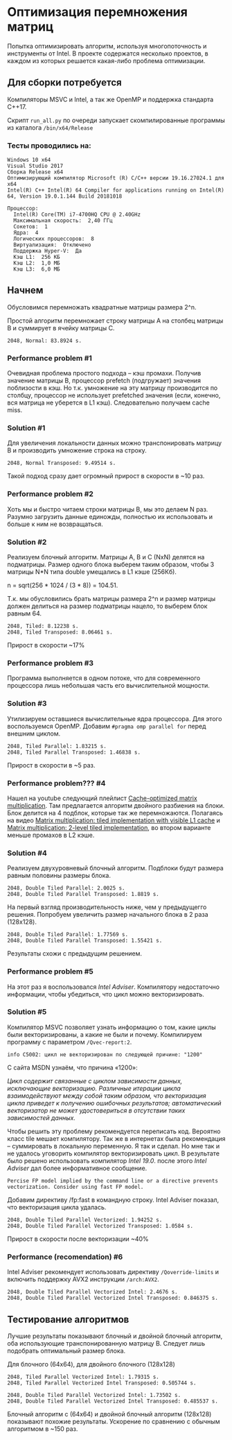 # Оптимизация перемножения матриц

Попытка оптимизировать алгоритм, используя многопоточность и инструменты от Intel. В проекте содержатся несколько проектов, в каждом из которых решается какая-либо проблема оптимизации.

## Для сборки потребуется

Компиляторы MSVC и Intel, а так же OpenMP и поддержка стандарта C++17. 

Скрипт `run_all.py` по очереди запускает скомпилированные программы из каталога `/bin/x64/Release`

### Тесты проводились на:
```
Windows 10 x64
Visual Studio 2017
Сборка Release x64
Оптимизирующий компилятор Microsoft (R) C/C++ версии 19.16.27024.1 для x64
Intel(R) C++ Intel(R) 64 Compiler for applications running on Intel(R) 64, Version 19.0.1.144 Build 20181018

Процессор:
  Intel(R) Core(TM) i7-4700HQ CPU @ 2.40GHz
  Максимальная скорость:  2,40 ГГц
  Сокетов:  1
  Ядра:  4
  Логических процессоров:  8
  Виртуализация:  Отключено
  Поддержка Hyper-V:  Да
  Кэш L1:  256 КБ
  Кэш L2:  1,0 МБ
  Кэш L3:  6,0 МБ
```
## Начнем

Обусловимся перемножать квадратные матрицы размера 2^n.

Простой алгоритм перемножает строку матрицы A на столбец матрицы B и суммирует в ячейку матрицы C. 

```
2048, Normal: 83.8924 s.
```

### Performance problem #1

Очевидная проблема простого подхода – кэш промахи. Получив значение матрицы B, процессор prefetch (подгружает) значения поблизости в кэш. Но т.к. умножение на эту матрицу производится по столбцу, процессор не использует prefetched значения (если, конечно, вся матрица не уберется в L1 кэш). Следовательно получаем cache miss.

### Solution #1

Для увеличения локальности данных можно транспонировать матрицу B и производить умножение строка на строку. 

```
2048, Normal Transposed: 9.49514 s.
```
Такой подход сразу дает огромный прирост в скорости в ~10 раз.

### Performance problem #2

Хоть мы и быстро читаем строки матрицы B, мы это делаем N раз. Разумно загрузить данные единожды, полностью их использовать и больше к ним не возвращаться.

### Solution #2

Реализуем блочный алгоритм. Матрицы A, B и C (NxN) делятся на подматрицы. Размер одного блока выберем таким образом, чтобы 3 матрицы N*N типа double умещались в L1 кэше (256Кб). 

n = sqrt(256 * 1024 / (3 * 8)) = 104.51. 

Т.к. мы обусловились брать матрицы размера 2^n и размер матрицы должен делиться на размер подматрицы нацело, то выберем блок равным 64. 

```
2048, Tiled: 8.12238 s.
2048, Tiled Transposed: 8.06461 s.
```
Прирост в скорости ~17%

### Performance problem #3

Программа выполняется в одном потоке, что для современного процессора лишь небольшая часть его вычислительной мощности.

### Solution #3

Утилизируем оставшиеся вычислительные ядра процессора. Для этого воспользуемся OpenMP. Добавим `#pragma omp parallel for` перед внешним циклом.

```
2048, Tiled Parallel: 1.83215 s.
2048, Tiled Parallel Transposed: 1.46838 s.
```
Прирост в скорости в ~5 раз.

### Performance problem??? #4 

Нашел на youtube следующий плейлист [Cache-optimized matrix multiplication](https://www.youtube.com/watch?v=QYpH-847z0E&list=PLB_aWiiTt1af-dICxt6E7pNJWrfcqHE2g). Там предлагается алгоритм двойного разбиения на блоки. Блок делится на 4 подблок, которые так же перемножаются. Полагаясь на видео [Matrix multiplication: tiled implementation with visible L1 cache](https://www.youtube.com/watch?v=aU1zsFk36l0&index=4&list=PLB_aWiiTt1af-dICxt6E7pNJWrfcqHE2g) и [Matrix multiplication: 2-level tiled implementation](https://www.youtube.com/watch?v=3XfHL6nlB08&index=5&list=PLB_aWiiTt1af-dICxt6E7pNJWrfcqHE2g), во втором варианте меньше промахов в L2 кэше. 

### Solution #4

Реализуем двухуровневый блочный алгоритм. Подблоки будут размера равным половины размеры блока.

```
2048, Double Tiled Parallel: 2.0025 s.
2048, Double Tiled Parallel Transposed: 1.8819 s.
```

На первый взгляд производительность ниже, чем у предыдущегго решения. Попробуем увеличить размер начального блока в 2 раза (128x128).

```
2048, Double Tiled Parallel: 1.77569 s.
2048, Double Tiled Parallel Transposed: 1.55421 s.
```
Результаты схожи с предыдущим решением.

### Performance problem #5

На этот раз я воспользовался *Intel Adviser*. Компилятору недостаточно информации, чтобы убедиться, что цикл можно векторизировать. 

### Solution #5

Компилятор MSVC позволяет узнать информацию о том, какие циклы были векторизированы, а какие не были и почему. Компилируем программу с параметром `/Qvec-report:2`.

```
info C5002: цикл не векторизирован по следующей причине: "1200"
```

C сайта MSDN узнаём, что причина «1200»:

*Цикл содержит связанные с циклом зависимости данных, исключающие векторизацию. Различные итерации цикла взаимодействуют между собой таким образом, что векторизация цикла приведет к получению ошибочных результатов; автоматический векторизатор не может удостовериться в отсутствии таких зависимостей данных.*

Чтобы решить эту проблему рекомендуется переписать код. Вероятно класс tile мешает компилятору. Так же в интернетах была рекомендация – суммировать в локальную переменную. Я так и сделал. Но мне так и не удалось уговорить компилятор векторизировать цикл. В результате было решено использовать компилятор *Intel 19.0*. после этого *Intel Adviser* дал более информативное сообщение.

```
Percise FP model implied by the command line or a directive prevents vectorization. Consider using fast FP model. 
```

Добавим директиву /fp:fast в командную строку. Intel Adviser показал, что векторизация цикла удалась.

```
2048, Double Tiled Parallel Vectorized: 1.94252 s.
2048, Double Tiled Parallel Vectorized Transposed: 1.0584 s.
```
Прирост в скорости после векторизации ~40%

### Performance (recomendation) #6

Intel Adviser рекомендует использовать директиву `/Qoverride-limits` и включить поддержку AVX2 инструкции `/arch:AVX2`.

```
2048, Double Tiled Parallel Vectorized Intel: 2.4676 s.
2048, Double Tiled Parallel Vectorized Intel Transposed: 0.846375 s.
```
 
 ## Тестирование алгоритмов
 
 Лучшие результаты показывают блочный и двойной блочный алгоритм, оба использующие транспонированную матрицу B. Следует лишь подобрать оптимальный размер блока. 
 
 Для блочного (64x64), для двойного блочного (128x128)
 ``` 
2048, Tiled Parallel Vectorized Intel: 1.79315 s.
2048, Tiled Parallel Vectorized Intel Transposed: 0.505744 s.

2048, Double Tiled Parallel Vectorized Intel: 1.73502 s.
2048, Double Tiled Parallel Vectorized Intel Transposed: 0.485537 s.
```
Блочный алгоритм с (64x64) и двойной блочный алгоритм (128x128) показывают похожие результаты. Ускорение по сравнению с обычным алгоритмом в ~150 раз.